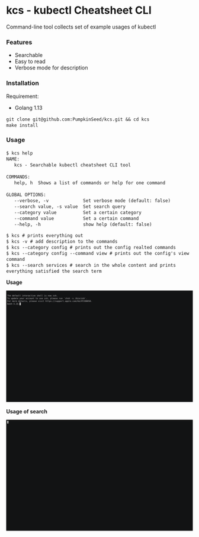 # kcs - kubectl Cheatsheet CLI

Command-line tool collects set of example usages of kubectl

### Features

- Searchable
- Easy to read
- Verbose mode for description

### Installation

Requirement:
- Golang 1.13

```
git clone git@github.com:PumpkinSeed/kcs.git && cd kcs 
make install
```

### Usage

```
$ kcs help
NAME:
   kcs - Searchable kubectl cheatsheet CLI tool

COMMANDS:
   help, h  Shows a list of commands or help for one command

GLOBAL OPTIONS:
   --verbose, -v             Set verbose mode (default: false)
   --search value, -s value  Set search query
   --category value          Set a certain category
   --command value           Set a certain command
   --help, -h                show help (default: false)
```

```
$ kcs # prints everything out
$ kcs -v # add description to the commands
$ kcs --category config # prints out the config realted commands
$ kcs --category config --command view # prints out the config's view command
$ kcs --search services # search in the whole content and prints everything satisfied the search term
```

**Usage**

![Usage](assets/usage.gif)

**Usage of search**

![Search Usage](assets/search-usage.gif)


